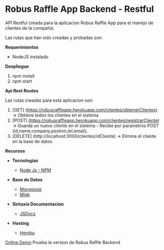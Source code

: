 # Robus Raffle App Backend - Restful

API Restful creada para la aplicacion Robus Raffle App para el manejo de clientes de la compañía.

Las rutas que han sido creadas y probadas son:

**Requerimientos**

* NodeJS instalado

**Despliegue**
1. npm install 
2. npm start 

**Api Rest Routes**

Las rutas creadas para esta aplicacion son:

1. [GET] (https://robusraffleapp.herokuapp.com/clientes/obtenerClientes) -> Obtiene todos los clientes en el sistema
2. [POST] (https://robusraffleapp.herokuapp.com/clientes/registrarCliente)  -> Guarda un nuevo cliente en el sistema - Recibe por parametros POST (id,name,company,psotion,tel,email);
3. [DELETE] (http://localhost:3000/clientes/idCliente) -> Elimina el cliente en la base de datos

**Recursos**

- **Tecnologias**
  - [ Node Js - NPM ](https://nodejs.org/es/)

- **Base de Datos**
  - [ Mongoose ](http://mongoosejs.com/) 
  - [ Mlab ](https://mlab.com/)

- **Sintaxis Documentacion**
  - [ JSDocs ](http://usejsdoc.org/)

- **Hosting**
  - [ Heroku ](https://dashboard.heroku.com/apps)


[Online Demo](https://robusraffleapp.herokuapp.com/) Prueba la version de Robus Raffle Backend